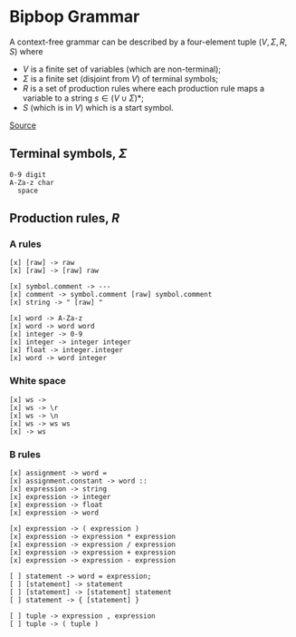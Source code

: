 
# Bipbop Grammar

A context-free grammar can be described by a four-element tuple $(V, \Sigma, R, S)$ where

- $V$ is a finite set of variables (which are non-terminal);
- $\Sigma$ is a finite set (disjoint from $V$) of terminal symbols;
- $R$ is a set of production rules where each production rule maps a variable to a string $s \in (V \cup \Sigma)*$;
- $S$ (which is in $V$) which is a start symbol.

[Source](https://en.wikipedia.org/wiki/Context-free_grammar)

## 

## Terminal symbols, $\Sigma$

```
0-9 digit
A-Za-z char
  space
```

## Production rules, $R$

### A rules
```
[x] [raw] -> raw
[x] [raw] -> [raw] raw

[x] symbol.comment -> ---
[x] comment -> symbol.comment [raw] symbol.comment
[x] string -> " [raw] "

[x] word -> A-Za-z
[x] word -> word word
[x] integer -> 0-9
[x] integer -> integer integer
[x] float -> integer.integer
[x] word -> word integer
```

### White space
```
[x] ws ->  
[x] ws -> \r
[x] ws -> \n
[x] ws -> ws ws
[x] -> ws
```

### B rules
```
[x] assignment -> word =
[x] assignment.constant -> word ::
[x] expression -> string
[x] expression -> integer
[x] expression -> float
[x] expression -> word

[x] expression -> ( expression )
[x] expression -> expression * expression
[x] expression -> expression / expression
[x] expression -> expression + expression
[x] expression -> expression - expression

[ ] statement -> word = expression;
[ ] [statement] -> statement
[ ] [statement] -> [statement] statement
[ ] statement -> { [statement] }

[ ] tuple -> expression , expression
[ ] tuple -> ( tuple )
```
